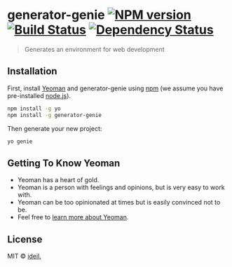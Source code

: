 # generator-genie [![NPM version][npm-image]][npm-url] [![Build Status][travis-image]][travis-url] [![Dependency Status][daviddm-image]][daviddm-url]
> Generates an environment for web development

## Installation

First, install [Yeoman](http://yeoman.io) and generator-genie using [npm](https://www.npmjs.com/) (we assume you have pre-installed [node.js](https://nodejs.org/)).

```bash
npm install -g yo
npm install -g generator-genie
```

Then generate your new project:

```bash
yo genie
```

## Getting To Know Yeoman

 * Yeoman has a heart of gold.
 * Yeoman is a person with feelings and opinions, but is very easy to work with.
 * Yeoman can be too opinionated at times but is easily convinced not to be.
 * Feel free to [learn more about Yeoman](http://yeoman.io/).

## License

MIT © [ideil.](https://www.ideil.com/)


[npm-image]: https://badge.fury.io/js/generator-genie.svg
[npm-url]: https://npmjs.org/package/generator-genie
[travis-image]: https://travis-ci.com/gsusg/generator-genie.svg?branch=master
[travis-url]: https://travis-ci.com/gsusg/generator-genie
[daviddm-image]: https://david-dm.org/gsusg/generator-genie.svg?theme=shields.io
[daviddm-url]: https://david-dm.org/gsusg/generator-genie
